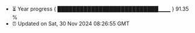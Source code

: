 - ⏳ Year progress { ███████████████████████████▁▁▁ } 91.35 %
- ⏰ Updated on Sat, 30 Nov 2024 08:26:55 GMT

